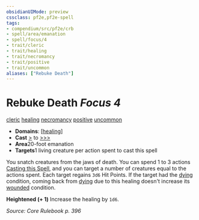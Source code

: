 ```yaml
---
obsidianUIMode: preview
cssclass: pf2e,pf2e-spell
tags:
- compendium/src/pf2e/crb
- spell/area/emanation
- spell/focus/4
- trait/cleric
- trait/healing
- trait/necromancy
- trait/positive
- trait/uncommon
aliases: ["Rebuke Death"]
---
```

# Rebuke Death *Focus 4*   
[cleric](/rules/traits/cleric.md)  [healing](/rules/traits/healing.md)  [necromancy](/rules/traits/necromancy.md)  [positive](/rules/traits/positive.md)  [uncommon](/rules/traits/uncommon.md)  

- **Domains**: [[healing](/compendium/setting/domains.md#Healing)]
- **Cast** [>](/rules/core-rulebook/chapter-9-playing-the-game.md#Actions "Single Action") to [>>>](/rules/core-rulebook/chapter-9-playing-the-game.md#Actions "Three-Action") 
- **Area**20-foot emanation
- **Targets**1 living creature per action spent to cast this spell

You snatch creatures from the jaws of death. You can spend 1 to 3 actions [Casting this Spell](/rules/actions/cast-a-spell.md), and you can target a number of creatures equal to the actions spent. Each target regains `3d6` Hit Points. If the target had the [dying](/rules/conditions.md#Dying) condition, coming back from [dying](/rules/conditions.md#Dying) due to this healing doesn't increase its [wounded](/rules/conditions.md#Wounded) condition.

**Heightened (+ 1)** Increase the healing by `1d6`.

*Source: Core Rulebook p. 396*
